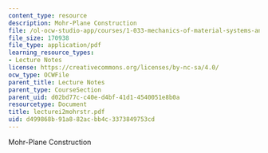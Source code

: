 ```yaml
---
content_type: resource
description: Mohr-Plane Construction
file: /ol-ocw-studio-app/courses/1-033-mechanics-of-material-systems-an-energy-approach-fall-2003/d499868b91a882acbb4c3373849753cd_lecturei2mohrstr.pdf
file_size: 170938
file_type: application/pdf
learning_resource_types:
- Lecture Notes
license: https://creativecommons.org/licenses/by-nc-sa/4.0/
ocw_type: OCWFile
parent_title: Lecture Notes
parent_type: CourseSection
parent_uid: d02bd77c-c40e-d4bf-41d1-4540051e8b0a
resourcetype: Document
title: lecturei2mohrstr.pdf
uid: d499868b-91a8-82ac-bb4c-3373849753cd
---
```

Mohr-Plane Construction